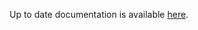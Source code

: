 <!-- DO NOT EDIT THIS FILE MANUALLY -->
<!-- Please read https://github.com/linuxserver/docker-webtop/blob/alpine-openbox/.github/CONTRIBUTING.md -->
Up to date documentation is available [here](https://github.com/linuxserver/docker-webtop/blob/master/README.md).
